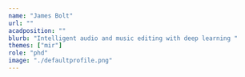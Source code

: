 ```yaml
---
name: "James Bolt"
url: ""
acadposition: ""
blurb: "Intelligent audio and music editing with deep learning "
themes: ["mir"]
role: "phd"
image: "./defaultprofile.png"
---
```

